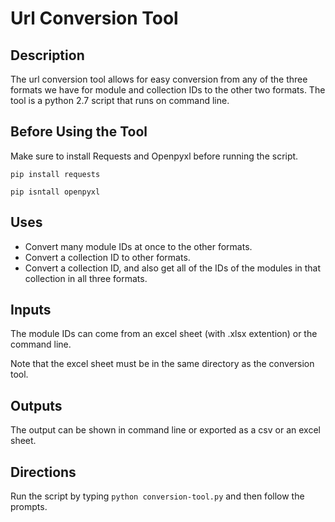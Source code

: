 # Url Conversion Tool
## Description
  The url conversion tool allows for easy conversion from any of the three formats we have for module and collection IDs to the other two formats. The tool is a python 2.7 script that runs on command line. 
  
## Before Using the Tool
  Make sure to install Requests and Openpyxl before running the script.
  
  `pip install requests`
  
  `pip isntall openpyxl`

## Uses
  - Convert many module IDs at once to the other formats.
  - Convert a collection ID to other formats.
  - Convert a collection ID, and also get all of the IDs of the modules in that collection in all three formats.

## Inputs
  The module IDs can come from an excel sheet (with .xlsx extention) or the command line. 
  
  Note that the excel sheet must be in the same directory as the conversion tool.

## Outputs
  The output can be shown in command line or exported as a csv or an excel sheet. 
  
## Directions
  Run the script by typing `python conversion-tool.py` and then follow the prompts.
